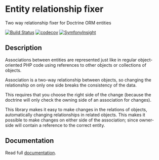 # Entity relationship fixer
Two way relationship fixer for Doctrine ORM entities

[![Build Status](https://travis-ci.org/Disparity/relationship-fixer.svg?branch=master)](https://travis-ci.org/Disparity/relationship-fixer)
[![codecov](https://codecov.io/gh/Disparity/relationship-fixer/branch/master/graph/badge.svg)](https://codecov.io/gh/Disparity/relationship-fixer)
[![SymfonyInsight](https://insight.symfony.com/projects/f179e24c-0e56-4047-8dab-ebddf4549899/mini.svg)](https://insight.symfony.com/projects/f179e24c-0e56-4047-8dab-ebddf4549899)


## Description

Associations between entities are represented just like in regular object-oriented PHP code using references to other objects or collections of objects.

Association is a two-way relationship between objects, so changing the relationship on only one side breaks the consistency of the data.

This requires that you choose the right side of the change (because the doctrine will only check the owning side of an association for changes).

This library makes it easy to make changes in the relations of objects, automatically changing relationships in related objects. This makes it possible to make changes on either side of the association; since owner-side will contain a reference to the correct entity.


## Documentation

Read full [documentation](https://disparity.github.io/relationship-fixer).

